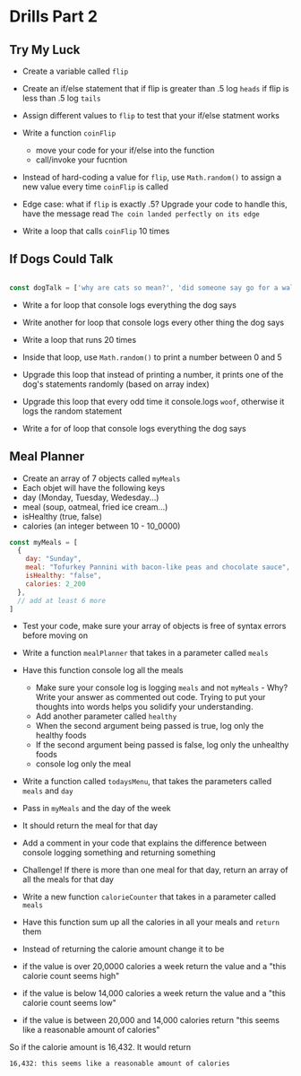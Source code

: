 # Drills Part 2

## Try My Luck

- Create a variable called `flip`
- Create an if/else statement that 
   if flip is greater than .5 log `heads`
   if flip is less than .5 log `tails`
 - Assign different values to `flip` to test that your if/else statment works


- Write a function `coinFlip` 
   - move your code for your if/else into the function
   - call/invoke your fucntion 

- Instead of hard-coding a value for `flip`, use `Math.random()` to assign a new value every time `coinFlip` is called

- Edge case: what if `flip` is exactly .5? Upgrade your code to handle this, have the message read `The coin landed perfectly on its edge`

- Write a loop that calls `coinFlip` 10 times

## If Dogs Could Talk


```js

const dogTalk = ['why are cats so mean?', 'did someone say go for a walk?!', 'hi! hi! hi! hi!', 'life is good!', "I swear I don't know who ate your shoe!", 'oh yeah, I could eat!'] 

```
- Write a for loop that console logs everything the dog says
- Write another for loop that console logs every other thing the dog says
- Write a loop that runs 20 times
 - Inside that loop, use `Math.random()` to print a number between 0 and 5
 - Upgrade this loop that instead of printing a number, it prints one of the dog's statements randomly (based on array index)
 - Upgrade this loop that every odd time it console.logs `woof`, otherwise it logs the random statement

- Write a for of loop that console logs everything the dog says

## Meal Planner

- Create an array of 7 objects called `myMeals`
- Each objet will have the following keys
 - day (Monday, Tuesday, Wedesday...)
 - meal (soup, oatmeal, fried ice cream...)
 - isHealthy (true, false)
 - calories (an integer between 10 - 10_0000)

```js
const myMeals = [
  {
    day: "Sunday",
    meal: "Tofurkey Pannini with bacon-like peas and chocolate sauce",
    isHealthy: "false",
    calories: 2_200
  },
  // add at least 6 more
]
```
- Test your code, make sure your array of objects is free of syntax errors before moving on

- Write a function `mealPlanner` that takes in a parameter called `meals`
- Have this function console log all the meals
  - Make sure your console log is logging `meals` and not `myMeals` - Why? Write your answer as commented out code. Trying to put your thoughts into words helps you solidify your understanding.
  - Add another parameter called `healthy`
   - When the second argument being passed is true, log only the healthy foods
   - If the second argument being passed is false, log only the unhealthy foods
   - console log only the meal

- Write a function called `todaysMenu`, that takes the parameters called `meals` and `day`
- Pass in `myMeals` and the day of the week
- It should return the meal for that day
- Add a comment in your code that explains the difference between console logging something and returning something
 - Challenge! If there is more than one meal for that day, return an array of all the meals for that day

- Write a new function `calorieCounter` that takes in a parameter called `meals`
- Have this function sum up all the calories in all your meals and `return` them
- Instead of returning the calorie amount change it to be
 - if the value is over 20,0000 calories a week return the value and a "this calorie count seems  high"
 - if the value is below 14,000 calories a week return the value and a "this calorie count seems low"
 - if the value is between 20,000 and 14,000 calories return "this seems like a reasonable amount of calories"

So if the calorie amount is 16,432. It would return

`16,432: this seems like a reasonable amount of calories`


